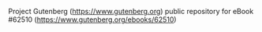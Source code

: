 Project Gutenberg (https://www.gutenberg.org) public repository for
eBook #62510 (https://www.gutenberg.org/ebooks/62510)
